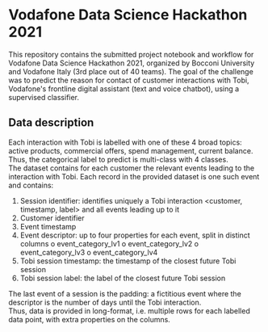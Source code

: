 # Vodafone Data Science Hackathon 2021

This repository contains the submitted project notebook and workflow for Vodafone Data Science Hackathon 2021, organized by Bocconi University and Vodafone Italy (3rd place out of 40 teams). The goal of the challenge was to predict the reason for contact of customer interactions with Tobi, Vodafone's frontline digital assistant (text and voice chatbot), using a supervised classifier.

## Data description

Each interaction with Tobi is labelled with one of these 4 broad topics: active products, commercial offers, spend management, current balance. Thus, the categorical label to predict is multi-class with 4 classes.\
The dataset contains for each customer the relevant events leading to the interaction with Tobi.
Each record in the provided dataset is one such event and contains:
1. Session identifier: identifies uniquely a Tobi interaction <customer, timestamp,
label> and all events leading up to it
2. Customer identifier
3. Event timestamp
4. Event descriptor: up to four properties for each event, split in distinct columns
o event_category_lv1 o event_category_lv2 o event_category_lv3 o event_category_lv4
5. Tobi session timestamp: the timestamp of the closest future Tobi session
6. Tobi session label: the label of the closest future Tobi session

The last event of a session is the padding: a fictitious event where the descriptor is the number of days until the Tobi interaction.\
Thus, data is provided in long-format, i.e. multiple rows for each labelled data point, with extra properties on the columns.
